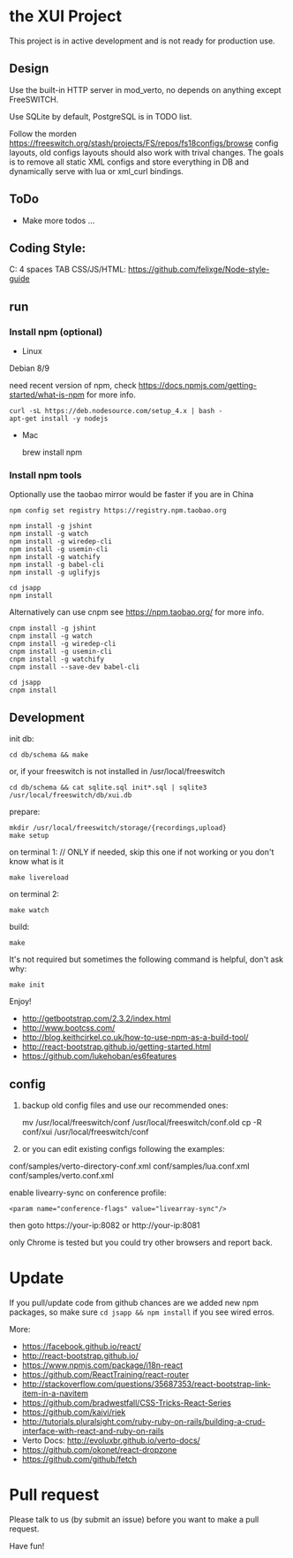 # the XUI Project

This project is in active development and is not ready for production use.

## Design

Use the built-in HTTP server in mod_verto, no depends on anything except FreeSWITCH.

Use SQLite by default, PostgreSQL is in TODO list.

Follow the morden https://freeswitch.org/stash/projects/FS/repos/fs18configs/browse config layouts, old configs layouts should also work with trival changes. The goals is to remove all static XML configs and store everything in DB and dynamically serve with lua or xml_curl bindings.


## ToDo

* Make more todos ...

## Coding Style:

C: 4 spaces TAB
CSS/JS/HTML: https://github.com/felixge/Node-style-guide

## run


### Install npm (optional)

* Linux

Debian 8/9

need recent version of npm, check <https://docs.npmjs.com/getting-started/what-is-npm> for more info.

    curl -sL https://deb.nodesource.com/setup_4.x | bash -
    apt-get install -y nodejs

* Mac

    brew install npm

### Install npm tools

Optionally use the taobao mirror would be faster if you are in China

    npm config set registry https://registry.npm.taobao.org

    npm install -g jshint
    npm install -g watch
    npm install -g wiredep-cli
    npm install -g usemin-cli
    npm install -g watchify
    npm install -g babel-cli
    npm install -g uglifyjs

    cd jsapp
    npm install


Alternatively can use cnpm see <https://npm.taobao.org/> for more info.

    cnpm install -g jshint
    cnpm install -g watch
    cnpm install -g wiredep-cli
    cnpm install -g usemin-cli
    cnpm install -g watchify
    cnpm install --save-dev babel-cli

    cd jsapp
    cnpm install
    

## Development

init db:

    cd db/schema && make

or, if your freeswitch is not installed in /usr/local/freeswitch

    cd db/schema && cat sqlite.sql init*.sql | sqlite3 /usr/local/freeswitch/db/xui.db

prepare:

    mkdir /usr/local/freeswitch/storage/{recordings,upload}
    make setup

on terminal 1: // ONLY if needed, skip this one if not working or you don't know what is it

    make livereload

on terminal 2:

    make watch

build:

    make

It's not required but sometimes the following command is helpful, don't ask why:

    make init

Enjoy!

* <http://getbootstrap.com/2.3.2/index.html>
* <http://www.bootcss.com/>
* <http://blog.keithcirkel.co.uk/how-to-use-npm-as-a-build-tool/>
* <http://react-bootstrap.github.io/getting-started.html>
* <https://github.com/lukehoban/es6features>

## config

1) backup old config files and use our recommended ones:

    mv /usr/local/freeswitch/conf /usr/local/freeswitch/conf.old
    cp -R conf/xui /usr/local/freeswitch/conf

2) or you can edit existing configs following the examples:

conf/samples/verto-directory-conf.xml
conf/samples/lua.conf.xml
conf/samples/verto.conf.xml

enable livearry-sync on conference profile:

    <param name="conference-flags" value="livearray-sync"/>

then goto https://your-ip:8082 or http://your-ip:8081

only Chrome is tested but you could try other browsers and report back.

# Update

If you pull/update code from github chances are we added new npm packages, so make sure `cd jsapp && npm install` if you see wired erros.

More:

* <https://facebook.github.io/react/>
* <http://react-bootstrap.github.io/>
* <https://www.npmjs.com/package/i18n-react>
* <https://github.com/ReactTraining/react-router>
* <http://stackoverflow.com/questions/35687353/react-bootstrap-link-item-in-a-navitem>
* <https://github.com/bradwestfall/CSS-Tricks-React-Series>
* <https://github.com/kaivi/riek>
* <http://tutorials.pluralsight.com/ruby-ruby-on-rails/building-a-crud-interface-with-react-and-ruby-on-rails>
* Verto Docs: <http://evoluxbr.github.io/verto-docs/>
* <https://github.com/okonet/react-dropzone>
* <https://github.com/github/fetch>

# Pull request

Please talk to us (by submit an issue) before you want to make a pull request.

Have fun!
